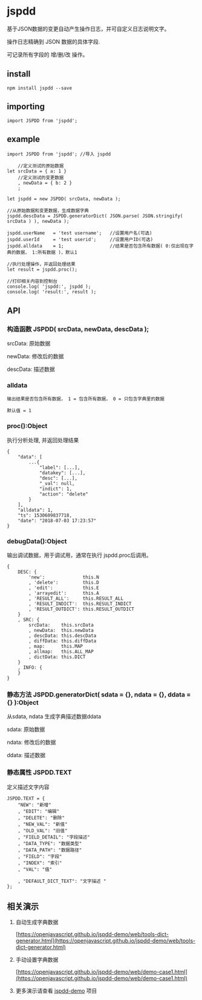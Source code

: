 # jspdd
基于JSON数据的变更自动产生操作日志，并可自定义日志说明文字。

操作日志精确到 JSON 数据的具体字段.

可记录所有字段的 增/删/改 操作。

## install
    npm install jspdd --save

## importing

    import JSPDD from 'jspdd';
    
## example
    import JSPDD from 'jspdd'; //导入 jspdd

        //定义测试的原始数据
    let srcData = { a: 1 }      
        //定义测试的变更数据
        , newData = { b: 2 }
        ;

    let jspdd = new JSPDD( srcData, newData );

    //从原始数据和变更数据，生成数据字典
    jspdd.descData = JSPDD.generatorDict( JSON.parse( JSON.stringify( srcData ) ), newData );

    jspdd.userName   = 'test username';   //设置用户名(可选)
    jspdd.userId     = 'test userid';     //设置用户ID(可选) 
    jspdd.alldata    = 1;                 //结果是否包含所有数据( 0:仅出现在字典的数据， 1:所有数据 )，默认1

    //执行处理操作，并返回处理结果
    let result = jspdd.proc();

    //打印相关内容到控制台
    console.log( 'jspdd:', jspdd );     
    console.log( 'result:', result );
    
## API

### 构造函数 JSPDD( srcData, newData, descData );
srcData:    原始数据

newData:    修改后的数据

descData:   描述数据

### alldata
    输出结果是否包含所有数据， 1 = 包含所有数据， 0 = 只包含字典里的数据
    
    默认值 = 1

### proc():Object
执行分析处理, 并返回处理结果

    {
        "data": [
            ...{
                "label": [...],
                "datakey": [...],
                "desc": [...],
                "_val": null,
                "indict": 1,
                "action": "delete"
            }
        ],
        "alldata": 1,
        "ts": 1530609837718,
        "date": "2018-07-03 17:23:57"
    }
    
### debugData():Object
输出调试数据，用于调试用，通常在执行 jspdd.proc后调用。

    {
        DESC: {
            'new':              this.N
            , 'delete':         this.D
            , 'edit':           this.E
            , 'arrayedit':      this.A
            , 'RESULT_ALL':     this.RESULT_ALL
            , 'RESULT_INDICT':  this.RESULT_INDICT
            , 'RESULT_OUTDICT': this.RESULT_OUTDICT
        }
        , SRC: {
            srcData:    this.srcData
            , newData:  this.newData
            , descData: this.descData
            , diffData: this.diffData
            , map:      this.MAP
            , allmap:   this.ALL_MAP
            , dictData: this.DICT
        }
        , INFO: {
        }
    }

### 静态方法 JSPDD.generatorDict( sdata = {}, ndata = {}, ddata = {} ):Object
从sdata, ndata 生成字典描述数据ddata

sdata:    原始数据

ndata:    修改后的数据

ddata:   描述数据

### 静态属性 JSPDD.TEXT 
定义描述文字内容 

    JSPDD.TEXT = {
        "NEW": "新增"
        , "EDIT": "编辑"
        , "DELETE": "删除"
        , "NEW_VAL": "新值"
        , "OLD_VAL": "旧值"
        , "FIELD_DETAIL": "字段描述"
        , "DATA_TYPE": "数据类型"
        , "DATA_PATH": "数据路径"
        , "FIELD": "字段"
        , "INDEX": "索引"
        , "VAL": "值"

        , "DEFAULT_DICT_TEXT": "文字描述 "
    };

## 相关演示

  1. 自动生成字典数据

      [https://openjavascript.github.io/jspdd-demo/web/tools-dict-generator.html](https://openjavascript.github.io/jspdd-demo/web/tools-dict-generator.html)
  1. 手动设置字典数据

      [https://openjavascript.github.io/jspdd-demo/web/demo-case1.html](https://openjavascript.github.io/jspdd-demo/web/demo-case1.html)

  1. 更多演示请查看 [jspdd-demo](https://github.com/openjavascript/jspdd-demo) 项目
